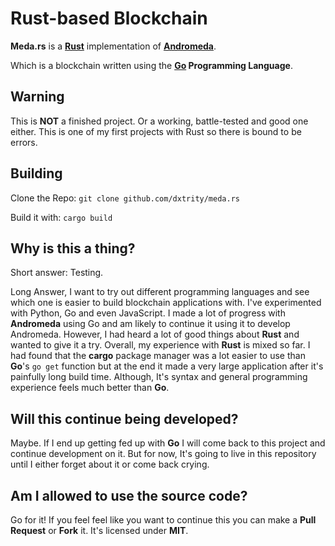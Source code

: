 # Rust-based Blockchain
**Meda.rs** is a **[Rust](https://rust-lang.org)** implementation of **[Andromeda](https://github.com/dxtrity/andromeda)**.

Which is a blockchain written using the **[Go](https://go.dev) Programming Language**.

## Warning
This is **NOT** a finished project. Or a working, battle-tested and good one either. This is one of my first projects with Rust so there is bound to be errors.

## Building
Clone the Repo:
``git clone github.com/dxtrity/meda.rs``

Build it with:
``cargo build``

## Why is this a thing?
Short answer: Testing.

Long Answer, I want to try out different programming languages and see which one is easier to build blockchain applications with. I've experimented with Python, Go and even JavaScript. I made a lot of progress with **Andromeda** using Go and am likely to continue it using it to develop Andromeda. However, I had heard a lot of good things about **Rust** and wanted to give it a try. Overall, my experience with **Rust** is mixed so far. I had found that the **cargo** package manager was a lot easier to use than **Go**'s ``go get`` function but at the end it made a very large application after it's painfully long build time. Although, It's syntax and general programming experience feels much better than **Go**.

## Will this continue being developed?
Maybe. If I end up getting fed up with **Go** I will come back to this project and continue development on it. But for now, It's going to live in this repository until I either forget about it or come back crying.

## Am I allowed to use the source code?
Go for it! If you feel feel like you want to continue this you can make a **Pull Request** or **Fork** it. It's licensed under **MIT**.